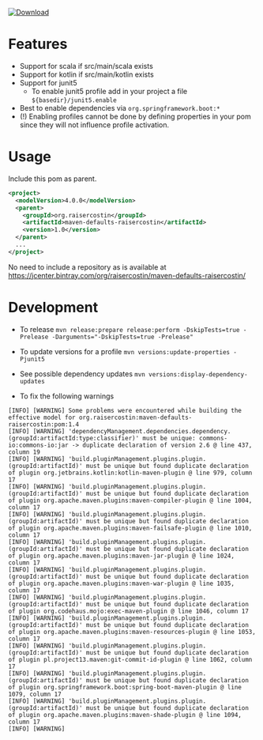 [![Download](https://api.bintray.com/packages/raisercostin/maven/maven-defaults-raisercostin/images/download.svg)](https://bintray.com/raisercostin/maven/maven-defaults-raisercostin/_latestVersion)

# Features
- Support for scala if src/main/scala exists
- Support for kotlin if src/main/kotlin exists
- Support for junit5
  - To enable junit5 profile add in your project a file `${basedir}/junit5.enable`
- Best to enable dependencies via `org.springframework.boot:*`
- (!) Enabling profiles cannot be done by defining properties in your pom since they will not influence profile activation.

# Usage

Include this pom as parent.

```xml
<project>
  <modelVersion>4.0.0</modelVersion>
  <parent>
    <groupId>org.raisercostin</groupId>
    <artifactId>maven-defaults-raisercostin</artifactId>
    <version>1.0</version>
  </parent>
  ...
</project>
``` 

No need to include a repository as is available at https://jcenter.bintray.com/org/raisercostin/maven-defaults-raisercostin/

# Development
- To release
  `mvn release:prepare release:perform -DskipTests=true -Prelease -Darguments="-DskipTests=true -Prelease"` 
- To update versions for a profile
  `mvn versions:update-properties -Pjunit5`
- See possible dependency updates
  `mvn versions:display-dependency-updates`
  
- To fix the following warnings
```
[INFO] [WARNING] Some problems were encountered while building the effective model for org.raisercostin:maven-defaults-raisercostin:pom:1.4
[INFO] [WARNING] 'dependencyManagement.dependencies.dependency.(groupId:artifactId:type:classifier)' must be unique: commons-io:commons-io:jar -> duplicate declaration of version 2.6 @ line 437, column 19
[INFO] [WARNING] 'build.pluginManagement.plugins.plugin.(groupId:artifactId)' must be unique but found duplicate declaration of plugin org.jetbrains.kotlin:kotlin-maven-plugin @ line 979, column 17
[INFO] [WARNING] 'build.pluginManagement.plugins.plugin.(groupId:artifactId)' must be unique but found duplicate declaration of plugin org.apache.maven.plugins:maven-compiler-plugin @ line 1004, column 17
[INFO] [WARNING] 'build.pluginManagement.plugins.plugin.(groupId:artifactId)' must be unique but found duplicate declaration of plugin org.apache.maven.plugins:maven-failsafe-plugin @ line 1010, column 17
[INFO] [WARNING] 'build.pluginManagement.plugins.plugin.(groupId:artifactId)' must be unique but found duplicate declaration of plugin org.apache.maven.plugins:maven-jar-plugin @ line 1024, column 17
[INFO] [WARNING] 'build.pluginManagement.plugins.plugin.(groupId:artifactId)' must be unique but found duplicate declaration of plugin org.apache.maven.plugins:maven-war-plugin @ line 1035, column 17
[INFO] [WARNING] 'build.pluginManagement.plugins.plugin.(groupId:artifactId)' must be unique but found duplicate declaration of plugin org.codehaus.mojo:exec-maven-plugin @ line 1046, column 17
[INFO] [WARNING] 'build.pluginManagement.plugins.plugin.(groupId:artifactId)' must be unique but found duplicate declaration of plugin org.apache.maven.plugins:maven-resources-plugin @ line 1053, column 17
[INFO] [WARNING] 'build.pluginManagement.plugins.plugin.(groupId:artifactId)' must be unique but found duplicate declaration of plugin pl.project13.maven:git-commit-id-plugin @ line 1062, column 17
[INFO] [WARNING] 'build.pluginManagement.plugins.plugin.(groupId:artifactId)' must be unique but found duplicate declaration of plugin org.springframework.boot:spring-boot-maven-plugin @ line 1079, column 17
[INFO] [WARNING] 'build.pluginManagement.plugins.plugin.(groupId:artifactId)' must be unique but found duplicate declaration of plugin org.apache.maven.plugins:maven-shade-plugin @ line 1094, column 17
[INFO] [WARNING]
```